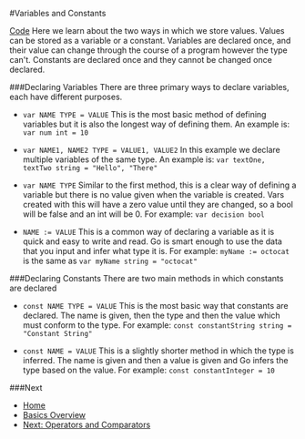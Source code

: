 #Variables and Constants

[Code](./vars-consts.go)
Here we learn about the two ways in which we store values.
Values can be stored as a variable or a constant. Variables are declared once, and their value can change through the course of a program however the type can't. Constants are declared once and they cannot be changed once declared.

###Declaring Variables
There are three primary ways to declare variables, each have different purposes.

* `var NAME TYPE = VALUE`
	This is the most basic method of defining variables but it is also the longest way of defining them.
	An example is: `var num int = 10`

* `var NAME1, NAME2 TYPE = VALUE1, VALUE2`
	In this example we declare multiple variables of the same type.
	An example is: `var textOne, textTwo string = "Hello", "There"`

* `var NAME TYPE`
	Similar to the first method, this is a clear way of defining a variable but there is no value given when the variable is created. Vars created with this will have a zero value until they are changed, so a bool will be false and an int will be 0.
	For example: `var decision bool`

* `NAME := VALUE`
	This is a common way of declaring a variable as it is quick and easy to write and read. Go is smart enough to use the data that you input and infer what type it is.
	For example: `myName := octocat` is the same as `var myName string = "octocat"`

###Declaring Constants
There are two main methods in which constants are declared

* `const NAME TYPE = VALUE`
	This is the most basic way that constants are declared. The name is given, then the type and then the value which must conform to the type.
	For example: `const constantString string = "Constant String"`

* `const NAME = VALUE`
	This is a slightly shorter method in which the type is inferred. The name is given and then a value is given and Go infers the type based on the value.
	For example: `const constantInteger = 10`

###Next

* [Home](../../README.md)
* [Basics Overview](../basics.md)
* [Next: Operators and Comparators](../operators-comparators/operators-comparators.md)
